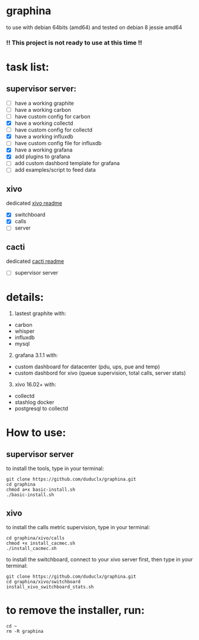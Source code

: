 # graphina
to use with debian 64bits (amd64) and tested on debian 8 jessie amd64

### !! This project is not ready to use at this time !! #

# task list:
## supervisor server:
- [ ] have a working graphite
- [ ] have a working carbon
- [ ] have custom config for carbon
- [x] have a working collectd
- [ ] have custom config for collectd
- [x] have a working influxdb
- [ ] have custom config file for influxdb
- [x] have a working grafana
- [x] add plugins to grafana
- [ ] add custom dashbord template for grafana
- [ ] add examples/script to feed data
## xivo ##
dedicated [xivo readme](https://github.com/duduclx/graphina/blob/master/xivo/README.md)
 - [x] switchboard
 - [x] calls
 - [ ] server
 ## cacti ##
 dedicated [cacti readme](https://github.com/duduclx/graphina/blob/master/cacti/README.md)
 - [ ] supervisor server

# details:
1. lastest graphite with:
 * carbon
 * whisper
 * influxdb
 * mysql
2. grafana 3.1.1 with:
 * custom dashboard for datacenter (pdu, ups, pue and temp)
 * custom dashbord for xivo (queue supervision, total calls, server stats)
3. xivo 16.02+ with:
 * collectd
 * stashlog docker
 * postgresql to collectd
 
# How to use:
## supervisor server
to install the tools, type in your terminal:
```
git clone https://github.com/duduclx/graphina.git
cd graphina
chmod a+x basic-install.sh
./basic-install.sh
```
## xivo
to install the calls metric supervision, type in your terminal:
```
cd graphina/xivo/calls
chmod +x install_cacmec.sh
./install_cacmec.sh
```
to install the switchboard, connect to your xivo server first, then type in your terminal:
```
git clone https://github.com/duduclx/graphina.git
cd graphina/xivo/switchboard
install_xivo_switchboard_stats.sh
```

# to remove the installer, run:
```
cd ~
rm -R graphina
```
